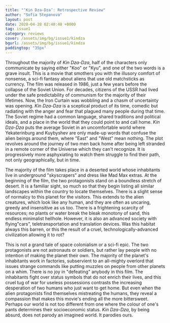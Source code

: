 ```yaml
---
title: "‘Kin Dza-Dza’: Retrospective Review"
author: "Sofia Stepanova"
layout: post
date: 2020-04-28 02:40:48 +0000
tag: issue1
category: reviews
cover: /assets/img/bg/issue1/kindza
bgurl: /assets/img/bg/issue1/kindza
paddingtop: "35px"
---
```


<p id="first-paragraph">Throughout the majority of <i>Kin Dza-Dza</i>, half of the characters only
communicate by saying either "Koo" or "Kyu", and one of the two words is
a grave insult. This is a movie that smothers you with the illusory
comfort of nonsense, a sci-fi fantasy about aliens that use old
matchsticks as currency. The film was released in 1986, just a few years
before the collapse of the Soviet Union. For decades, citizens of the
USSR had lived under the safe predictability of communism for the
majority of their lifetimes. Now, the Iron Curtain was wobbling and a
chasm of uncertainty was opening. <i>Kin Dza-Dza</i> is a sceptical product
of its time, comedic but radiating with the anger and fear that plagued
many people during that time. The Soviet regime had a common language,
shared traditions and political ideals, and a place in the world that
they could point to and call home. <i>Kin Dza-Dza</i> puts the average Soviet
in an uncomfortable world where Yekaterinburg and Kuybyshev are only
made-up words that confuse the alien beings around them, where "East"
and "West" mean nothing. The plot revolves around the journey of two men
back home after being left stranded in a remote corner of the Universe
which they can't recognize. It is progressively more asphyxiating to
watch them struggle to find their path, not only geographically, but in
time.</p>

The majority of the film takes place in a deserted world whose
inhabitants live in underground "skyscrapers" and dress like Mad Max
extras. At the beginning of the film, the two protagonists stand on a
boundless stretch of desert. It is a familiar sight, so much so that
they begin listing all similar landscapes within the country to locate
themselves. There is a slight sense of normalcy to this planet for the
visitors. This extends to the alien creatures, which look like any
human, and they are often as uncaring, greedy and insensitive as us too.
There is a frightening scarcity of resources; no plants or water break
the bleak monotony of sand, this endless minimalist hellhole. However,
it is also an advanced society with flying"cars", teletransportation and
translation devices. Was this habitat always this barren, or this the
result of a cruel, technologically-advanced civilization allowing it to
rot?

This is not a grand tale of space colonialism or a sci-fi epic. The two
protagonists are not astronauts or soldiers, but rather lay people with
no intention of making the planet their own. The majority of the
planet's inhabitants work in factories, subservient to an all-mighty
overlord that issues strange commands like putting muzzles on people
from other planets on a whim. There is no joy in "defeating" anybody in
this film. The inhabitants fight over status symbols that do not enrich
their lives, and this cruel tug of war for useless possessions contrasts
the increasing desperation of two humans who just want to get home. But
even when the alien protagonists find themselves mistreating the humans,
they reveal a compassion that makes this movie's ending all the more
bittersweet. Perhaps our world is not too different from one where the
colour of one's pants determines their socioeconomic status. *Kin
Dza-Dza*, by being absurd, does not parody an imagined world. It
parodies ours.
